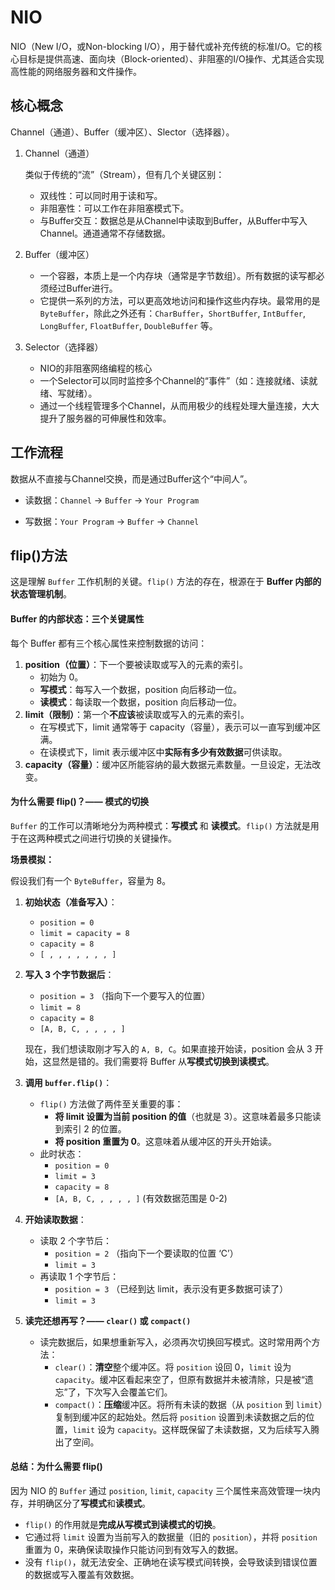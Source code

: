 # NIO

NIO（New I/O，或Non-blocking I/O），用于替代或补充传统的标准I/O。它的核心目标是提供高速、面向块（Block-oriented）、非阻塞的I/O操作、尤其适合实现高性能的网络服务器和文件操作。

## 核心概念

Channel（通道）、Buffer（缓冲区）、Slector（选择器）。

1. Channel（通道）

   类似于传统的“流”（Stream），但有几个关键区别：

   - 双线性：可以同时用于读和写。
   - 非阻塞性：可以工作在非阻塞模式下。
   - 与Buffer交互：数据总是从Channel中读取到Buffer，从Buffer中写入Channel。通道通常不存储数据。

2. Buffer（缓冲区）

   - 一个容器，本质上是一个内存块（通常是字节数组）。所有数据的读写都必须经过Buffer进行。
   - 它提供一系列的方法，可以更高效地访问和操作这些内存块。最常用的是`ByteBuffer`，除此之外还有：`CharBuffer`，`ShortBuffer`, `IntBuffer`, `LongBuffer`, `FloatBuffer`, `DoubleBuffer` 等。

3. Selector（选择器）

   - NIO的非阻塞网络编程的核心
   - 一个Selector可以同时监控多个Channel的“事件”（如：连接就绪、读就绪、写就绪）。
   - 通过一个线程管理多个Channel，从而用极少的线程处理大量连接，大大提升了服务器的可伸展性和效率。

## 工作流程

数据从不直接与Channel交换，而是通过Buffer这个“中间人”。

- 读数据：`Channel` -> `Buffer` -> `Your Program`

- 写数据：`Your Program` -> `Buffer` -> `Channel`

## flip()方法

这是理解 `Buffer` 工作机制的关键。`flip()` 方法的存在，根源在于 **Buffer 内部的状态管理机制**。

#### Buffer 的内部状态：三个关键属性

每个 Buffer 都有三个核心属性来控制数据的访问：

1. **position（位置）**：下一个要被读取或写入的元素的索引。
   - 初始为 0。
   - **写模式**：每写入一个数据，position 向后移动一位。
   - **读模式**：每读取一个数据，position 向后移动一位。
2. **limit（限制）**：第一个**不应该**被读取或写入的元素的索引。
   - 在写模式下，limit 通常等于 capacity（容量），表示可以一直写到缓冲区满。
   - 在读模式下，limit 表示缓冲区中**实际有多少有效数据**可供读取。
3. **capacity（容量）**：缓冲区所能容纳的最大数据元素数量。一旦设定，无法改变。

#### 为什么需要 flip()？—— 模式的切换

`Buffer` 的工作可以清晰地分为两种模式：**写模式** 和 **读模式**。`flip()` 方法就是用于在这两种模式之间进行切换的关键操作。

**场景模拟：**

假设我们有一个 `ByteBuffer`，容量为 8。

1. **初始状态（准备写入）**：

   - `position = 0`
   - `limit = capacity = 8`
   - `capacity = 8`
   - `[ , , , , , , , ]`

2. **写入 3 个字节数据后**：

   - `position = 3` （指向下一个要写入的位置）
   - `limit = 8`
   - `capacity = 8`
   - `[A, B, C, , , , , ]`

   现在，我们想读取刚才写入的 `A, B, C`。如果直接开始读，position 会从 3 开始，这显然是错的。我们需要将 Buffer 从**写模式切换到读模式**。

3. **调用 `buffer.flip()`**：

   - `flip()` 方法做了两件至关重要的事：
     - **将 limit 设置为当前 position 的值**（也就是 3）。这意味着最多只能读到索引 2 的位置。
     - **将 position 重置为 0**。这意味着从缓冲区的开头开始读。
   - 此时状态：
     - `position = 0`
     - `limit = 3`
     - `capacity = 8`
     - `[A, B, C, , , , , ]` (有效数据范围是 0-2)

4. **开始读取数据**：

   - 读取 2 个字节后：
     - `position = 2` （指向下一个要读取的位置 ‘C’）
     - `limit = 3`
   - 再读取 1 个字节后：
     - `position = 3` （已经到达 limit，表示没有更多数据可读了）
     - `limit = 3`

5. **读完还想再写？—— `clear()` 或 `compact()`**

   - 读完数据后，如果想重新写入，必须再次切换回写模式。这时常用两个方法：
     - `clear()`：**清空**整个缓冲区。将 `position` 设回 0，`limit` 设为 `capacity`。缓冲区看起来空了，但原有数据并未被清除，只是被“遗忘”了，下次写入会覆盖它们。
     - `compact()`：**压缩**缓冲区。将所有未读的数据（从 `position` 到 `limit`）复制到缓冲区的起始处。然后将 `position` 设置到未读数据之后的位置，`limit` 设为 `capacity`。这样既保留了未读数据，又为后续写入腾出了空间。

#### 总结：为什么需要 flip()

因为 NIO 的 `Buffer` 通过 `position`, `limit`, `capacity` 三个属性来高效管理一块内存，并明确区分了**写模式**和**读模式**。

- `flip()` 的作用就是**完成从写模式到读模式的切换**。
- 它通过将 `limit` 设置为当前写入的数据量（旧的 `position`），并将 `position` 重置为 0，来确保读取操作只能访问到有效写入的数据。
- 没有 `flip()`，就无法安全、正确地在读写模式间转换，会导致读到错误位置的数据或写入覆盖有效数据。
